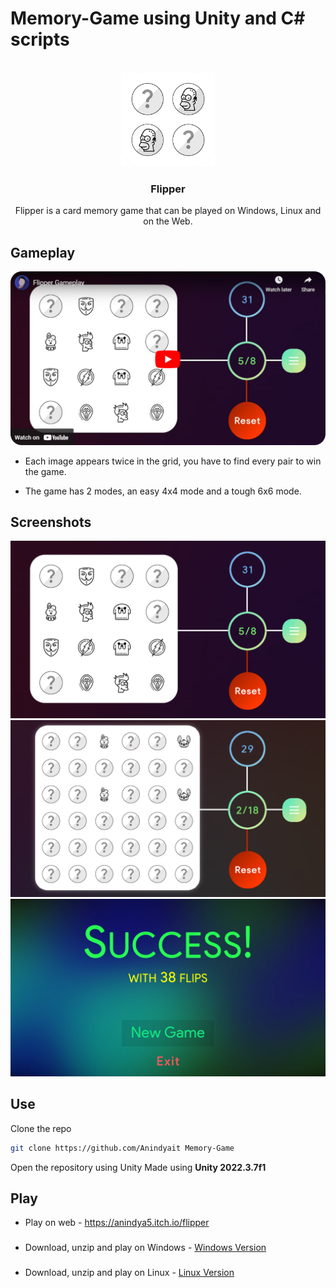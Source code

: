 # Memory-Game using Unity and C# scripts
 

 <!-- PROJECT LOGO -->
<br />
<div align="center">
    <img src="Pictures\Flipper.png" alt="Logo" width="150">
    <h3 align="center">Flipper</h3>
    <p>Flipper is a card memory game that can be played on Windows, Linux and on the Web. </p>
</div>

## Gameplay

[![GAMEPLAY](Pictures\yt.png)](http://www.youtube.com/watch?v=SJz7XdVEhyc "Flipper Gameplay")

- Each image appears twice in the grid, you have to find every pair to win the game.

- The game has 2 modes, an easy 4x4 mode and a tough 6x6 mode.

## Screenshots

![4x4 Grid](Pictures/4x4game.png)
![6x6 Grid](Pictures/6x6game.png)
![Success](Pictures/success.png)

## Use
Clone the repo
```sh
git clone https://github.com/Anindyait Memory-Game
``` 
Open the repository using Unity
Made using <b>Unity 2022.3.7f1</b>
## Play
- Play on web - https://anindya5.itch.io/flipper
###
- Download, unzip and play on Windows - <a href="https://github.com/Anindyait/Memory-Game/releases/download/Windows/Windows.zip">Windows Version</a>
###
- Download, unzip and play on Linux - <a href="https://github.com/Anindyait/Memory-Game/releases/download/Linux/Linux.zip">Linux Version</a>


